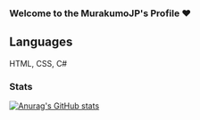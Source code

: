 ### Welcome to the MurakumoJP's Profile ❤

## Languages

HTML, CSS, C#

### Stats 
[![Anurag's GitHub stats](https://github-readme-stats.vercel.app/api?username=Murakumo-JP&theme=tokyonight&hide=issues,contribs&include_all_commits)](https://github.com/kadantte/github-readme-stats)

<!--
**Murakumo-JP/Murakumo-JP** is a ✨ _special_ ✨ repository because its `README.md` (this file) appears on your GitHub profile.

Here are some ideas to get you started:

- 🔭 I’m currently working on ...
- 🌱 I’m currently learning ...
- 👯 I’m looking to collaborate on ...
- 🤔 I’m looking for help with ...
- 💬 Ask me about ...
- 📫 How to reach me: ...
- 😄 Pronouns: ...
- ⚡ Fun fact: ...
-->
